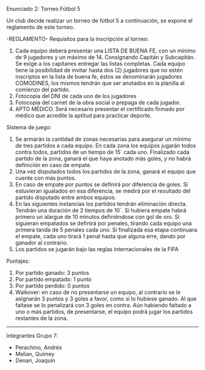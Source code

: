 Enunciado 2: 
Torneo Fútbol 5

Un club decide realizar un torneo de fútbol 5 a continuación, se expone el reglamento de este torneo.

-REGLAMENTO-
Requisitos para la inscripción al torneo:

1. Cada equipo deberá presentar una LISTA DE BUENA FE, con un mínimo de 9 jugadores y un máximo de 14.
Consignando Capitán y Subcapitán. Se exige a los capitanes entregar las listas completas. Cada equipo tiene la
posibilidad de invitar hasta dos (2) jugadores que no estén inscriptos en la lista de buena fe, éstos se
denominarán jugadores COMODINES, los mismos tendrán que ser anotados en la planilla al comienzo del
partido.
2. Fotocopia del DNI de cada uno de los jugadores
3. Fotocopia del carnet de la obra social o prepaga de cada jugador.
4. APTO MÉDICO. Será necesario presentar el certificado firmado por médico que acredite la aptitud para practicar
deporte.

Sistema de juego:

1. Se armarán la cantidad de zonas necesarias para asegurar un mínimo de tres partidos a cada equipo. En cada
zona los equipos jugarán todos contra todos, partidos de un tiempo de 15´ cada uno. Finalizado cada partido de
la zona, ganará el que haya anotado más goles, y no habrá definición en caso de empate.
2. Una vez disputados todos los partidos de la zona, ganará el equipo que cuente con más puntos.
3. En caso de empate por puntos se definirá por diferencia de goles. Si estuvieran igualados en esa diferencia, se
medirá por el resultado del partido disputado entre ambos equipos.
4. En las siguientes instancias los partidos tendrán eliminación directa. Tendrán una duración de 2 tiempos de 10´.
Si hubiera empate habrá primero un alargue de 10 minutos definiéndose con gol de oro. Si siguieran empatados
se definirá por penales, tirando cada equipo una primera tanda de 5 penales cada uno. Si finalizada esa etapa
continuara el empate, cada uno tirará 1 penal hasta que alguna erre, dando por ganador al contrario.
5. Los partidos se jugarán bajo las reglas internacionales de la FIFA

Puntajes:

1. Por partido ganado: 3 puntos
2. Por partido empatado: 1 punto
3. Por partido perdido: 0 puntos
4. Walkover: en caso de no presentarse un equipo, al contrario se le asignarán 3 puntos y 3 goles a favor, como si lo
hubiese ganado. Al que faltase se lo penalizará con 3 goles en contra. Aún habiendo faltado a uno o más
partidos, de presentarse, el equipo podrá jugar los partidos restantes de la zona.

-----------------------------------------------------------------------------------------------------------------------

Integrantes Grupo 7:
- Perachino, Andrés
- Melian, Quimey
- Denari, Joaquín
